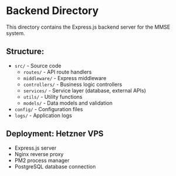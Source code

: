 # Backend Directory

This directory contains the Express.js backend server for the MMSE system.

## Structure:
- `src/` - Source code
  - `routes/` - API route handlers
  - `middleware/` - Express middleware
  - `controllers/` - Business logic controllers
  - `services/` - Service layer (database, external APIs)
  - `utils/` - Utility functions
  - `models/` - Data models and validation
- `config/` - Configuration files
- `logs/` - Application logs

## Deployment: Hetzner VPS
- Express.js server
- Nginx reverse proxy
- PM2 process manager
- PostgreSQL database connection
